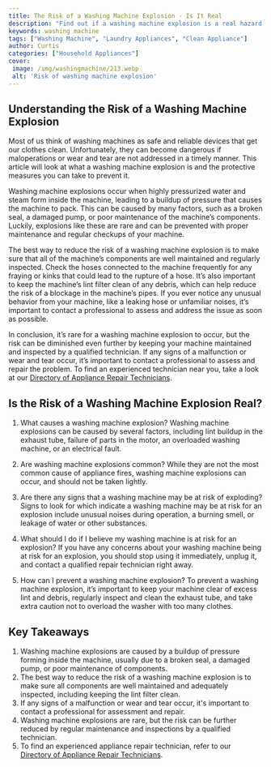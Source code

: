 ```yaml
---
title: The Risk of a Washing Machine Explosion - Is It Real
description: "Find out if a washing machine explosion is a real hazard and what safety precautions you can take to reduce the risk Learn more about potential causes and protective measures from this informative blog post"
keywords: washing machine
tags: ["Washing Machine", "Laundry Appliances", "Clean Appliance"]
author: Curtis
categories: ["Household Appliances"]
cover: 
 image: /img/washingmachine/213.webp
 alt: 'Risk of washing machine explosion'
---
```

## Understanding the Risk of a Washing Machine Explosion 
Most of us think of washing machines as safe and reliable devices that get our clothes clean. Unfortunately, they can become dangerous if maloperations or wear and tear are not addressed in a timely manner. This article will look at what a washing machine explosion is and the protective measures you can take to prevent it.

Washing machine explosions occur when highly pressurized water and steam form inside the machine, leading to a buildup of pressure that causes the machine to pack. This can be caused by many factors, such as a broken seal, a damaged pump, or poor maintenance of the machine’s components. Luckily, explosions like these are rare and can be prevented with proper maintenance and regular checkups of your machine.

The best way to reduce the risk of a washing machine explosion is to make sure that all of the machine’s components are well maintained and regularly inspected. Check the hoses connected to the machine frequently for any fraying or kinks that could lead to the rupture of a hose. It’s also important to keep the machine’s lint filter clean of any debris, which can help reduce the risk of a blockage in the machine’s pipes. If you ever notice any unusual behavior from your machine, like a leaking hose or unfamiliar noises, it’s important to contact a professional to assess and address the issue as soon as possible.

In conclusion, it’s rare for a washing machine explosion to occur, but the risk can be diminished even further by keeping your machine maintained and inspected by a qualified technician. If any signs of a malfunction or wear and tear occur, it’s important to contact a professional to assess and repair the problem. To find an experienced technician near you, take a look at our [Directory of Appliance Repair Technicians](./pages/appliance-repair-technicians).

## Is the Risk of a Washing Machine Explosion Real?

1. What causes a washing machine explosion? 
 Washing machine explosions can be caused by several factors, including lint buildup in the exhaust tube, failure of parts in the motor, an overloaded washing machine, or an electrical fault.

2. Are washing machine explosions common? 
 While they are not the most common cause of appliance fires, washing machine explosions can occur, and should not be taken lightly. 

3. Are there any signs that a washing machine may be at risk of exploding? 
 Signs to look for which indicate a washing machine may be at risk for an explosion include unusual noises during operation, a burning smell, or leakage of water or other substances. 

4. What should I do if I believe my washing machine is at risk for an explosion? 
 If you have any concerns about your washing machine being at risk for an explosion, you should stop using it immediately, unplug it, and contact a qualified repair technician right away.

5. How can I prevent a washing machine explosion? 
 To prevent a washing machine explosion, it’s important to keep your machine clear of excess lint and debris, regularly inspect and clean the exhaust tube, and take extra caution not to overload the washer with too many clothes.

## Key Takeaways
1. Washing machine explosions are caused by a buildup of pressure forming inside the machine, usually due to a broken seal, a damaged pump, or poor maintenance of components.
2. The best way to reduce the risk of a washing machine explosion is to make sure all components are well maintained and adequately inspected, including keeping the lint filter clean.
3. If any signs of a malfunction or wear and tear occur, it's important to contact a professional for assessment and repair.
4. Washing machine explosions are rare, but the risk can be further reduced by regular maintenance and inspections by a qualified technician.
5. To find an experienced appliance repair technician, refer to our [Directory of Appliance Repair Technicians](./pages/appliance-repair-technicians).
